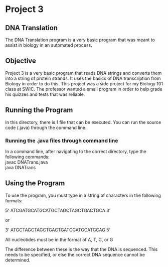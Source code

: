 # Project 3
## DNA Translation

The DNA Translation program is a very basic program that was meant to assist in biology in an automated process.

## Objective

Project 3 is a very basic program that reads DNA strings and converts them into a string of protein strands. It uses the basics of DNA transcription from Biology in order to do this. This project was a side project for my Biology 101 class at SWIC. The professor wanted a small program in order to help grade his quizzes and tests that was reliable.

## Running the Program

In this directory, there is 1 file that can be executed. You can run the source code (.java) through the command line.

### Running the .java files through command line

In a command line, after navigating to the correct directory, type the following commands:  
javac DNATrans.java  
java DNATrans

## Using the Program

To use the program, you must type in a string of characters in the following formats:

5' ATCGATGCATGCATGCTAGCTAGCTGACTGCA 3' 

or

3' ATGCTAGCTAGCTGACTGATCGATGCATGCAG 5' 

All nucleotides must be in the format of A, T, C, or G 

The difference between these is the way that the DNA is sequenced. This needs to be specified, or else the correct DNA sequence cannot be determined.
